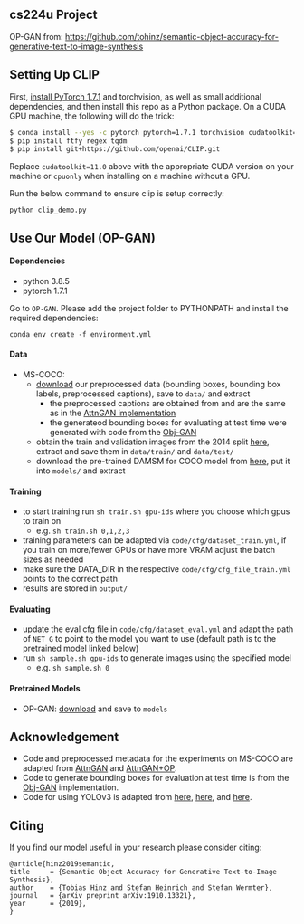 ##   cs224u Project

OP-GAN from: https://github.com/tohinz/semantic-object-accuracy-for-generative-text-to-image-synthesis

## Setting Up CLIP
First, [install PyTorch 1.7.1](https://pytorch.org/get-started/locally/) and torchvision, as well as small additional dependencies, and then install this repo as a Python package. On a CUDA GPU machine, the following will do the trick:

```bash
$ conda install --yes -c pytorch pytorch=1.7.1 torchvision cudatoolkit=11.0
$ pip install ftfy regex tqdm
$ pip install git+https://github.com/openai/CLIP.git
```

Replace `cudatoolkit=11.0` above with the appropriate CUDA version on your machine or `cpuonly` when installing on a machine without a GPU.

Run the below command to ensure clip is setup correctly:
```
python clip_demo.py
```


## Use Our Model (OP-GAN)
#### Dependencies
- python 3.8.5
- pytorch 1.7.1

Go to ``OP-GAN``.
Please add the project folder to PYTHONPATH and install the required dependencies:

```
conda env create -f environment.yml
```

#### Data
- MS-COCO:
    - [download](https://www2.informatik.uni-hamburg.de/wtm/software/semantic-object-accuracy/data.tar.gz) our preprocessed data (bounding boxes, bounding box labels, preprocessed captions), save to `data/` and extract
        - the preprocessed captions are obtained from and are the same as in the [AttnGAN implementation](https://github.com/taoxugit/AttnGAN)
        - the generateod bounding boxes for evaluating at test time were generated with code from the [Obj-GAN](https://github.com/jamesli1618/Obj-GAN)
    - obtain the train and validation images from the 2014 split [here](http://cocodataset.org/#download), extract and save them in `data/train/` and `data/test/`
    - download the pre-trained DAMSM for COCO model from [here](https://github.com/taoxugit/AttnGAN), put it into `models/` and extract

#### Training
- to start training run `sh train.sh gpu-ids` where you choose which gpus to train on
    - e.g. `sh train.sh 0,1,2,3`
- training parameters can be adapted via `code/cfg/dataset_train.yml`, if you train on more/fewer GPUs or have more VRAM adjust the batch sizes as needed
- make sure the DATA_DIR in the respective `code/cfg/cfg_file_train.yml` points to the correct path
- results are stored in `output/`

#### Evaluating
- update the eval cfg file in `code/cfg/dataset_eval.yml` and adapt the path of `NET_G` to point to the model you want to use (default path is to the pretrained model linked below)
- run `sh sample.sh gpu-ids` to generate images using the specified model
    - e.g. `sh sample.sh 0`

#### Pretrained Models
- OP-GAN: [download](https://www2.informatik.uni-hamburg.de/wtm/software/semantic-object-accuracy/op-gan.pth) and save to `models`


## Acknowledgement
- Code and preprocessed metadata for the experiments on MS-COCO are adapted from [AttnGAN](https://github.com/taoxugit/AttnGAN) and [AttnGAN+OP](https://github.com/tohinz/multiple-objects-gan).
- Code to generate bounding boxes for evaluation at test time is from the [Obj-GAN](https://github.com/jamesli1618/Obj-GAN) implementation.
- Code for using YOLOv3 is adapted from [here](https://pjreddie.com/darknet/), [here](https://github.com/eriklindernoren/PyTorch-YOLOv3), and [here](https://github.com/ayooshkathuria/pytorch-yolo-v3).

## Citing
If you find our model useful in your research please consider citing:

```
@article{hinz2019semantic,
title     = {Semantic Object Accuracy for Generative Text-to-Image Synthesis},
author    = {Tobias Hinz and Stefan Heinrich and Stefan Wermter},
journal   = {arXiv preprint arXiv:1910.13321},
year      = {2019},
}
```
